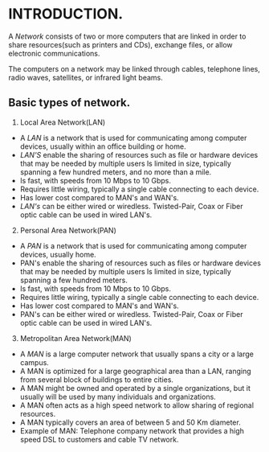 # INTRODUCTION.

A *Network* consists of two or more computers that are linked in order to share resources(such as printers and CDs), exchange files, or allow electronic communications.

The computers on a network may be linked through cables, telephone lines, radio waves, satellites, or infrared light beams.

## Basic types of network.

1. Local Area Network(LAN)

+ A *LAN* is a network that is used for communicating among computer devices, usually within an office building or home.
+ *LAN'S* enable the sharing of resources such as file or hardware devices that may be needed by multiple users ls limited in size, typically spanning a few hundred meters, and no more than a mile.
+ ls fast, with speeds from 10 Mbps to 10 Gbps.
+ Requires little wiring, typically a single cable connecting to each device.
+ Has lower cost compared to MAN's and WAN's.
+ *LAN's* can be either wired or wiredless. Twisted-Pair, Coax or Fiber optic cable can be used in wired LAN's.

2. Personal Area Network(PAN)

+ A *PAN* is a network that is used for communicating among computer devices, usually home.
+ PAN's enable the sharing of resources such as files or hardware devices that may be needed by multiple users ls limited in size, typically spanning a few hundred meters.
+ ls fast, with speeds from 10 Mbps to 10 Gbps.
+ Requires little wiring, typically a single cable connecting to each device.
+ Has lower cost compared to MAN's and WAN's.
+ PAN's can be either wired or wiredless. Twisted-Pair, Coax or Fiber optic cable can be used in wired LAN's.

3. Metropolitan Area Network(MAN)

+ A *MAN* is a large computer network that usually spans a city or a large campus.
+ A MAN is optimized for a large geographical area than a LAN, ranging from several block of buildings to entire cities.
+ A MAN might be owned and operated by a single organizations, but it usually will be used by many individuals and organizations.
+ A MAN often acts as a high speed network to allow sharing of regional resources.
+ A MAN typically covers an area of between 5 and 50 Km diameter.
+ Example of MAN: Telephone company network that provides a high speed DSL to customers and cable TV network.
